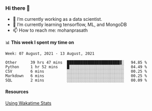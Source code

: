 ### Hi there 👋

- 🔭 I’m currently working as a data scientist.
- 🌱 I’m currently learning tensorflow, ML, and MongoDB
- 📫 How to reach me: mohanprasath

📊 **This week I spent my time on**
<!--START_SECTION:waka-->
```text
Week: 07 August, 2021 - 13 August, 2021

Other      39 hrs 47 mins  ███████████████████████▓░   94.85 % 
Python     1 hr 52 mins    █░░░░░░░░░░░░░░░░░░░░░░░░   04.49 % 
CSV        6 mins          ░░░░░░░░░░░░░░░░░░░░░░░░░   00.25 % 
Markdown   6 mins          ░░░░░░░░░░░░░░░░░░░░░░░░░   00.25 % 
SQL        2 mins          ░░░░░░░░░░░░░░░░░░░░░░░░░   00.09 % 
```
<!--END_SECTION:waka-->

#### Resources
[Using Wakatime Stats](https://github.com/marketplace/actions/waka-readme)
